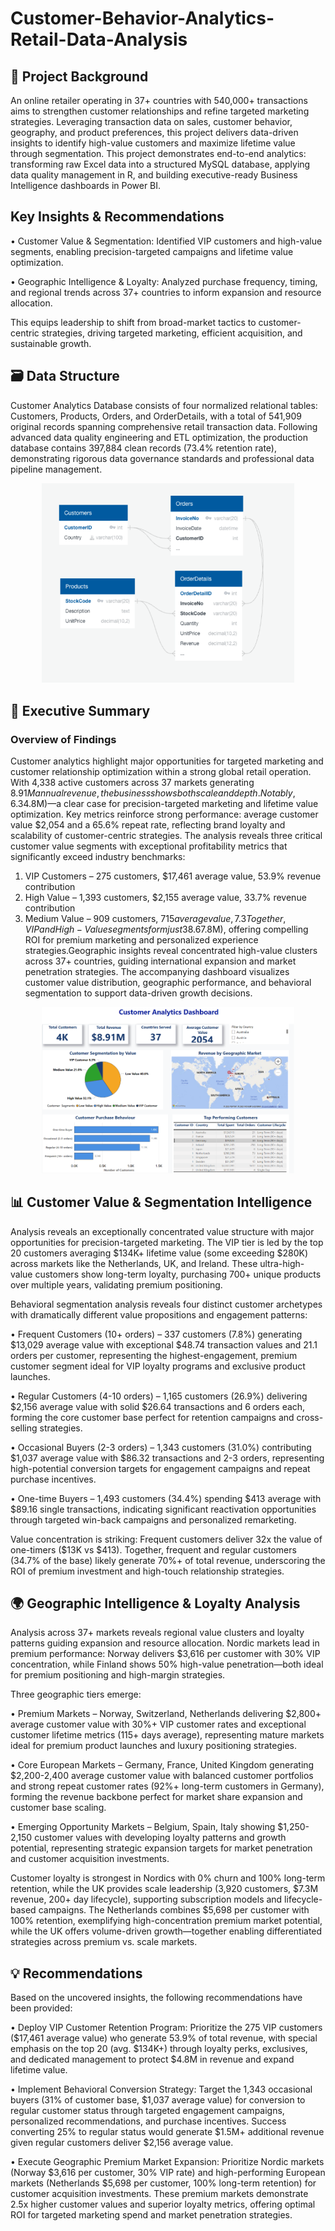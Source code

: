 # Customer-Behavior-Analytics-Retail-Data-Analysis

## 🎯 Project Background
An online retailer operating in 37+ countries with 540,000+ transactions aims to strengthen customer relationships and refine targeted marketing strategies. Leveraging transaction data on sales, customer behavior, geography, and product preferences, this project delivers data-driven insights to identify high-value customers and maximize lifetime value through segmentation.
This project demonstrates end-to-end analytics: transforming raw Excel data into a structured MySQL database, applying data quality management in R, and building executive-ready Business Intelligence dashboards in Power BI.

## Key Insights & Recommendations
•	Customer Value & Segmentation: Identified VIP customers and high-value segments, enabling precision-targeted campaigns and lifetime value optimization.

•	Geographic Intelligence & Loyalty: Analyzed purchase frequency, timing, and regional trends across 37+ countries to inform expansion and resource allocation.

This equips leadership to shift from broad-market tactics to customer-centric strategies, driving targeted marketing, efficient acquisition, and sustainable growth.

## 🗃️ Data Structure 
Customer Analytics Database consists of four normalized relational tables: Customers, Products, Orders, and OrderDetails, with a total of 541,909 original records spanning comprehensive retail transaction data. Following advanced data quality engineering and ETL optimization, the production database contains 397,884 clean records (73.4% retention rate), demonstrating rigorous data governance standards and professional data pipeline management.

<div align="center">
  <img src="IMAGES/Database_Diagram.png" alt="Database Diagram" width="80%">
</div>

## 💼 Executive Summary

### Overview of Findings
Customer analytics highlight major opportunities for targeted marketing and customer relationship optimization within a strong global retail operation. With 4,338 active customers across 37 markets generating $8.91M annual revenue, the business shows both scale and depth. Notably, 6.3% of customers (275 VIPs) contribute 53.9% of revenue ($4.8M)—a clear case for precision-targeted marketing and lifetime value optimization.
Key metrics reinforce strong performance: average customer value $2,054 and a 65.6% repeat rate, reflecting brand loyalty and scalability of customer-centric strategies. The analysis reveals three critical customer value segments with exceptional profitability metrics that significantly exceed industry benchmarks:
1.	VIP Customers – 275 customers, $17,461 average value, 53.9% revenue contribution
2.	High Value – 1,393 customers, $2,155 average value, 33.7% revenue contribution
3.	Medium Value – 909 customers, $715 average value, 7.3% revenue contribution
Together, VIP and High-Value segments form just 38.6% of the base but generate 87.6% of revenue ($7.8M), offering compelling ROI for premium marketing and personalized experience strategies.Geographic insights reveal concentrated high-value clusters across 37+ countries, guiding international expansion and market penetration strategies. The accompanying dashboard visualizes customer value distribution, geographic performance, and behavioral segmentation to support data-driven growth decisions.

<div align="center">
  <img src="IMAGES/Dashboard.png" alt="Dashboard Overview" width="80%">
</div>

## 📊 Customer Value & Segmentation Intelligence
Analysis reveals an exceptionally concentrated value structure with major opportunities for precision-targeted marketing. The VIP tier is led by the top 20 customers averaging $134K+ lifetime value (some exceeding $280K) across markets like the Netherlands, UK, and Ireland. These ultra-high-value customers show long-term loyalty, purchasing 700+ unique products over multiple years, validating premium positioning.

Behavioral segmentation analysis reveals four distinct customer archetypes with dramatically different value propositions and engagement patterns:

• Frequent Customers (10+ orders) – 337 customers (7.8%) generating $13,029 average value with exceptional $48.74 transaction values and 21.1 orders per customer, representing the highest-engagement, premium customer segment ideal for VIP loyalty programs and exclusive product launches.

• Regular Customers (4-10 orders) – 1,165 customers (26.9%) delivering $2,156 average value with solid $26.64 transactions and 6 orders each, forming the core customer base perfect for retention campaigns and cross-selling strategies.

• Occasional Buyers (2-3 orders) – 1,343 customers (31.0%) contributing $1,037 average value with $86.32 transactions and 2-3 orders, representing high-potential conversion targets for engagement campaigns and repeat purchase incentives.

• One-time Buyers – 1,493 customers (34.4%) spending $413 average with $89.16 single transactions, indicating significant reactivation opportunities through targeted win-back campaigns and personalized remarketing.

Value concentration is striking: Frequent customers deliver 32x the value of one-timers ($13K vs $413). Together, frequent and regular customers (34.7% of the base) likely generate 70%+ of total revenue, underscoring the ROI of premium investment and high-touch relationship strategies.

 
## 🌍 Geographic Intelligence & Loyalty Analysis

Analysis across 37+ markets reveals regional value clusters and loyalty patterns guiding expansion and resource allocation. Nordic markets lead in premium performance: Norway delivers $3,616 per customer with 30% VIP concentration, while Finland shows 50% high-value penetration—both ideal for premium positioning and high-margin strategies.

Three geographic tiers emerge:

• Premium Markets – Norway, Switzerland, Netherlands delivering $2,800+ average customer value with 30%+ VIP customer rates and exceptional customer lifetime metrics (115+ days average), representing mature markets ideal for premium product launches and luxury positioning strategies.

• Core European Markets – Germany, France, United Kingdom generating $2,200-2,400 average customer value with balanced customer portfolios and strong repeat customer rates (92%+ long-term customers in Germany), forming the revenue backbone perfect for market share expansion and customer base scaling.

• Emerging Opportunity Markets – Belgium, Spain, Italy showing $1,250-2,150 customer values with developing loyalty patterns and growth potential, representing strategic expansion targets for market penetration and customer acquisition investments.

Customer loyalty is strongest in Nordics with 0% churn and 100% long-term retention, while the UK provides scale leadership (3,920 customers, $7.3M revenue, 200+ day lifecycle), supporting subscription models and lifecycle-based campaigns. The Netherlands combines $5,698 per customer with 100% retention, exemplifying high-concentration premium market potential, while the UK offers volume-driven growth—together enabling differentiated strategies across premium vs. scale markets.


## 💡 Recommendations
Based on the uncovered insights, the following recommendations have been provided:

•	 Deploy VIP Customer Retention Program: Prioritize the 275 VIP customers ($17,461 average value) who generate 53.9% of total revenue, with special emphasis on the top 20 (avg. $134K+) through loyalty perks, exclusives, and dedicated management to protect $4.8M in revenue and expand lifetime value.

•	Implement Behavioral Conversion Strategy: Target the 1,343 occasional buyers (31% of customer base, $1,037 average value) for conversion to regular customer status through targeted engagement campaigns, personalized recommendations, and purchase incentives. Success converting 25% to regular status would generate $1.5M+ additional revenue given regular customers deliver $2,156 average value.

•	 Execute Geographic Premium Market Expansion: Prioritize Nordic markets (Norway $3,616 per customer, 30% VIP rate) and high-performing European markets (Netherlands $5,698 per customer, 100% long-term retention) for customer acquisition investments. These premium markets demonstrate 2.5x higher customer values and superior loyalty metrics, offering optimal ROI for targeted marketing spend and market penetration strategies.

